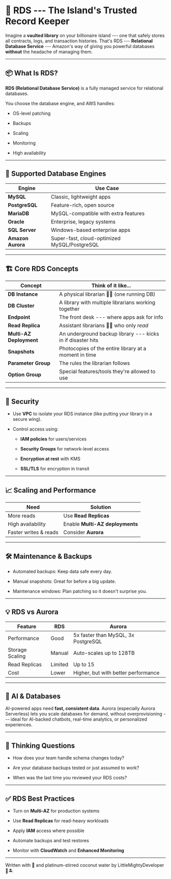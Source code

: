 🧾 RDS --- The Island's Trusted Record Keeper
===========================================

Imagine a **vaulted library** on your billionaire island --- one that safely stores all contracts, logs, and transaction histories. That's RDS --- **Relational Database Service** --- Amazon's way of giving you powerful databases **without** the headache of managing them.

* * * * *

📦 What Is RDS?
---------------

**RDS (Relational Database Service)** is a fully managed service for relational databases.

You choose the database engine, and AWS handles:

-   OS-level patching

-   Backups

-   Scaling

-   Monitoring

-   High availability

* * * * *

🧠 Supported Database Engines
-----------------------------

| Engine | Use Case |
| --- | --- |
| **MySQL** | Classic, lightweight apps |
| **PostgreSQL** | Feature-rich, open source |
| **MariaDB** | MySQL-compatible with extra features |
| **Oracle** | Enterprise, legacy systems |
| **SQL Server** | Windows-based enterprise apps |
| **Amazon Aurora** | Super-fast, cloud-optimized MySQL/PostgreSQL |

* * * * *

🏗️ Core RDS Concepts
---------------------

| Concept | Think of it like... |
| --- | --- |
| **DB Instance** | A physical librarian 🧑‍🏫 (one running DB) |
| **DB Cluster** | A library with multiple librarians working together |
| **Endpoint** | The front desk --- where apps ask for info |
| **Read Replica** | Assistant librarians 🧑‍🎓 who only *read* |
| **Multi-AZ Deployment** | An underground backup library --- kicks in if disaster hits |
| **Snapshots** | Photocopies of the entire library at a moment in time |
| **Parameter Group** | The rules the librarian follows |
| **Option Group** | Special features/tools they're allowed to use |

* * * * *

🔐 Security
-----------

-   Use **VPC** to isolate your RDS instance (like putting your library in a secure wing).

-   Control access using:

    -   **IAM policies** for users/services

    -   **Security Groups** for network-level access

    -   **Encryption at rest** with KMS

    -   **SSL/TLS** for encryption in transit

* * * * *

📈 Scaling and Performance
--------------------------

| Need | Solution |
| --- | --- |
| More reads | Use **Read Replicas** |
| High availability | Enable **Multi-AZ deployments** |
| Faster writes & reads | Consider **Aurora** |

* * * * *

🛠️ Maintenance & Backups
-------------------------

-   Automated backups: Keep data safe every day.

-   Manual snapshots: Great for before a big update.

-   Maintenance windows: Plan patching so it doesn't surprise you.

* * * * *

💡 RDS vs Aurora
----------------

| Feature | RDS | Aurora |
| --- | --- | --- |
| Performance | Good | 5x faster than MySQL, 3x PostgreSQL |
| Storage Scaling | Manual | Auto-scales up to 128TB |
| Read Replicas | Limited | Up to 15 |
| Cost | Lower | Higher, but with better performance |

* * * * *

🤖 AI & Databases
-----------------

AI-powered apps need **fast, consistent data**. Aurora (especially Aurora Serverless) lets you scale databases for demand, without overprovisioning --- ideal for AI-backed chatbots, real-time analytics, or personalized experiences.

* * * * *

🧠 Thinking Questions
---------------------

-   How does your team handle schema changes today?

-   Are your database backups tested or just assumed to work?

-   When was the last time you reviewed your RDS costs?

* * * * *

✅ RDS Best Practices
--------------------

-   Turn on **Multi-AZ** for production systems

-   Use **Read Replicas** for read-heavy workloads

-   Apply **IAM** access where possible

-   Automate backups and test restores

-   Monitor with **CloudWatch** and **Enhanced Monitoring**

* * * * *

Written with 🍉 and platinum-stirred coconut water by LittleMightyDeveloper 💎🏝️